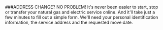 ###ADDRESS CHANGE? NO PROBLEM!
It's never been easier to start, stop or transfer your natural gas and electric service online. And it'll take just a few minutes to fill out a simple form. We'll need your personal identification information, the service address and the requested move date.